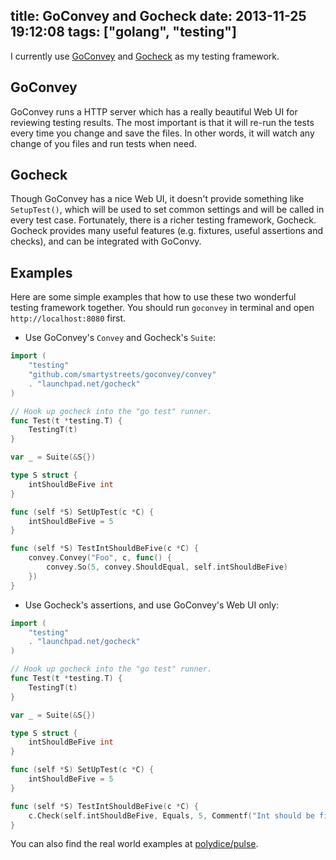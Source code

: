 title: GoConvey and Gocheck
date: 2013-11-25 19:12:08
tags: ["golang", "testing"]
---

I currently use [GoConvey](http://smartystreets.github.io/goconvey/) and [Gocheck](http://labix.org/gocheck) as my testing framework.

## GoConvey

GoConvey runs a HTTP server which has a really beautiful Web UI for reviewing testing results. The most important is that it will re-run the tests every time you change and save the files. In other words, it will watch any change of you files and run tests when need.

## Gocheck

Though GoConvey has a nice Web UI, it doesn't provide something like `SetupTest()`, which will be used to set common settings and will be called in every test case. Fortunately, there is a richer testing framework, Gocheck. Gocheck provides many useful features (e.g. fixtures, useful assertions and checks), and can be integrated with GoConvy.

## Examples

Here are some simple examples that how to use these two wonderful testing framework together. You should run `goconvey` in terminal and open `http://localhost:8080` first.

- Use GoConvey's `Convey` and Gocheck's `Suite`:

```go
import (
	"testing"
	"github.com/smartystreets/goconvey/convey"
	. "launchpad.net/gocheck"
)

// Hook up gocheck into the "go test" runner.
func Test(t *testing.T) {
	TestingT(t)
}

var _ = Suite(&S{})

type S struct {
	intShouldBeFive int
}

func (self *S) SetUpTest(c *C) {
	intShouldBeFive = 5
}

func (self *S) TestIntShouldBeFive(c *C) {
	convey.Convey("Foo", c, func() {
		convey.So(5, convey.ShouldEqual, self.intShouldBeFive)
	})
}
```

- Use Gocheck's assertions, and use GoConvey's Web UI only:

```go
import (
	"testing"
	. "launchpad.net/gocheck"
)

// Hook up gocheck into the "go test" runner.
func Test(t *testing.T) {
	TestingT(t)
}

var _ = Suite(&S{})

type S struct {
	intShouldBeFive int
}

func (self *S) SetUpTest(c *C) {
	intShouldBeFive = 5
}

func (self *S) TestIntShouldBeFive(c *C) {
	c.Check(self.intShouldBeFive, Equals, 5, Commentf("Int should be five failed."))
}
```

You can also find the real world examples at [polydice/pulse](https://github.com/polydice/pulse).
